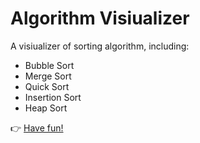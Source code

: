 # Algorithm Visiualizer
A visiualizer of sorting algorithm, including:
- Bubble Sort
- Merge Sort
- Quick Sort
- Insertion Sort
- Heap Sort

👉 [Have fun!](https://noa-p.github.io/algorithm-learning/) 
